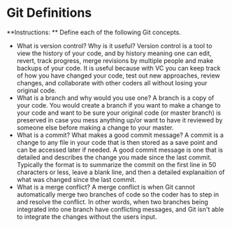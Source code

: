 # Git Definitions

**Instructions: ** Define each of the following Git concepts.

* What is version control?  Why is it useful?
    Version control is a tool to view the history of your code, and by history meaning one can edit, revert, track progress, merge revisions by multiple people and make backups of your code. It is useful because with VC you can keep track of how you have changed your code, test out new approaches, review changes, and collaborate with other coders all without losing your original code.
* What is a branch and why would you use one?
    A branch is a copy of your code. You would create a branch if you want to make a change to your code and want to be sure your original code (or master branch) is preserved in case you mess anything up/or want to have it reviewed by someone else before making a change to your master. 
* What is a commit? What makes a good commit message?
    A commit is a change to any file in your code that is then stored as a save point and can be accessed later if needed. A good commit message is one that is detailed and describes the change you made since the last commit. Typically the format is to summarize the commit on the first line in 50 characters or less, leave a blank line, and then a detailed explanaition of what was changed since the last commit.
* What is a merge conflict?
    A merge conflict is when Git cannot automatically merge two branches of code so the coder has to step in and resolve the conflict. In other words, when two branches being integrated into one branch have conflicting messages, and Git isn't able to integrate the changes without the users input. 